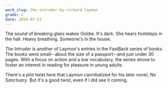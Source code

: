 ```yaml
---
work_slug: the-intruder-by-richard-laymon
grade: C
date: 2014-07-23
---
```


The sound of breaking glass wakes Goldie. It's dark. She hears footsteps in the hall. Heavy breathing. Someone's in the house.

_The Intruder_ is another of Laymon's entries in the FastBack series of books. The books were small--about the size of a passport--and just under 30 pages. With a focus on action and a low vocabulary, the series strove to foster an interest in reading for pleasure in young adults.

There's a plot twist here that Laymon cannibalized for his later novel, <span data-work-slug="no-sanctuary-by-richard-laymon">_No Sanctuary_</span>. But it's a good twist, even if I did see it coming.
